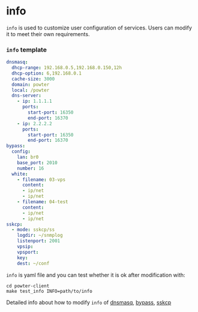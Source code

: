 # info

`info` is used to customize user configuration of services. Users can modify it to meet their own requirements. 


### `info` template 
```yml
dnsmasq: 
  dhcp-range: 192.168.0.5,192.168.0.150,12h
  dhcp-option: 6,192.168.0.1
  cache-size: 3000
  domain: powter
  local: /powter
  dns-server:
    - ip: 1.1.1.1
      ports:
        start-port: 16350
        end-port: 16370
    - ip: 2.2.2.2
      ports:
        start-port: 16350
        end-port: 16370
bypass:
  config:
    lan: br0
    base_port: 2010
    number: 16  
  white:
    - filename: 03-vps
      content:
      - ip/net
      - ip/net
    - filename: 04-test
      content:
      - ip/net
      - ip/net
sskcp:
  - mode: sskcp/ss
    logdir: ~/snmplog 
    listenport: 2001
    vpsip: 
    vpsport: 
    key:
    dest: ~/conf 
```
`info` is yaml file and you can test whether it is ok after modification with:
	
```
cd powter-client
make test_info INFO=path/to/info
```

Detailed info about how to modify `info` of [dnsmasq](https://elespejo.github.io/dnsmasq/usage/GENCONF.html), [bypass](https://elespejo.github.io/bypass/usage/GENCONF.html), [sskcp](https://elespejo.github.io/sskcp/usage/GENCONF.html) 